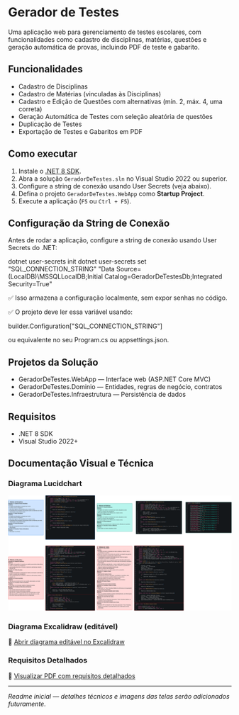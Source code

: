 # Gerador de Testes

Uma aplicação web para gerenciamento de testes escolares, com funcionalidades como cadastro de disciplinas, matérias, questões e geração automática de provas, incluindo PDF de teste e gabarito.

## Funcionalidades

- Cadastro de Disciplinas
- Cadastro de Matérias (vinculadas às Disciplinas)
- Cadastro e Edição de Questões com alternativas (mín. 2, máx. 4, uma correta)
- Geração Automática de Testes com seleção aleatória de questões
- Duplicação de Testes
- Exportação de Testes e Gabaritos em PDF

## Como executar

1. Instale o [.NET 8 SDK](https://dotnet.microsoft.com/download).
2. Abra a solução `GeradorDeTestes.sln` no Visual Studio 2022 ou superior.
3. Configure a string de conexão usando User Secrets (veja abaixo).
4. Defina o projeto `GeradorDeTestes.WebApp` como **Startup Project**.
5. Execute a aplicação (`F5` ou `Ctrl + F5`).

## Configuração da String de Conexão

Antes de rodar a aplicação, configure a string de conexão usando User Secrets do .NET:

dotnet user-secrets init
dotnet user-secrets set "SQL_CONNECTION_STRING" "Data Source=(LocalDB)\\MSSQLLocalDB;Initial Catalog=GeradorDeTestesDb;Integrated Security=True"

✅ Isso armazena a configuração localmente, sem expor senhas no código.

✅ O projeto deve ler essa variável usando:

builder.Configuration["SQL_CONNECTION_STRING"]

ou equivalente no seu Program.cs ou appsettings.json.
## Projetos da Solução

- GeradorDeTestes.WebApp — Interface web (ASP.NET Core MVC)
- GeradorDeTestes.Dominio — Entidades, regras de negócio, contratos
- GeradorDeTestes.Infraestrutura — Persistência de dados

## Requisitos

- .NET 8 SDK
- Visual Studio 2022+

## Documentação Visual e Técnica

### Diagrama Lucidchart

![Diagrama do Gerador de Testes](/docs/Trabalho%20-%20Gerador%20de%20Testes%20-%20Lucid.App.svg)

### Diagrama Excalidraw (editável)

📁 [Abrir diagrama editável no Excalidraw](/docs/Trabalho%20-%20Gerador%20de%20Testes%20-%20Excalidraw.svg)

### Requisitos Detalhados

📄 [Visualizar PDF com requisitos detalhados](/docs/Trabalho%20-%20Gerador%20de%20Testes%20-%20Lucid.App.pdf)

---

_Readme inicial — detalhes técnicos e imagens das telas serão adicionados futuramente._
